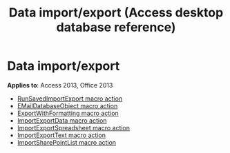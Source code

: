 ﻿---
title: Data import/export (Access desktop database reference)
TOCTitle: Data import/export
ms:assetid: 30b43148-8915-4204-87cc-09621f4d628a
ms:mtpsurl: https://msdn.microsoft.com/library/Dn124236(v=office.15)
ms:contentKeyID: 52071871
ms.date: 09/18/2015
mtps_version: v=office.15
---

# Data import/export

**Applies to**: Access 2013, Office 2013

- [RunSavedImportExport macro action](runsavedimportexport-macro-action.md)
- [EMailDatabaseObject macro action](emaildatabaseobject-macro-action.md)
- [ExportWithFormatting macro action](exportwithformatting-macro-action.md)
- [ImportExportData macro action](importexportdata-macro-action.md)
- [ImportExportSpreadsheet macro action](importexportspreadsheet-macro-action.md)
- [ImportExportText macro action](importexporttext-macro-action.md)
- [ImportSharePointList macro action](importsharepointlist-macro-action.md)

